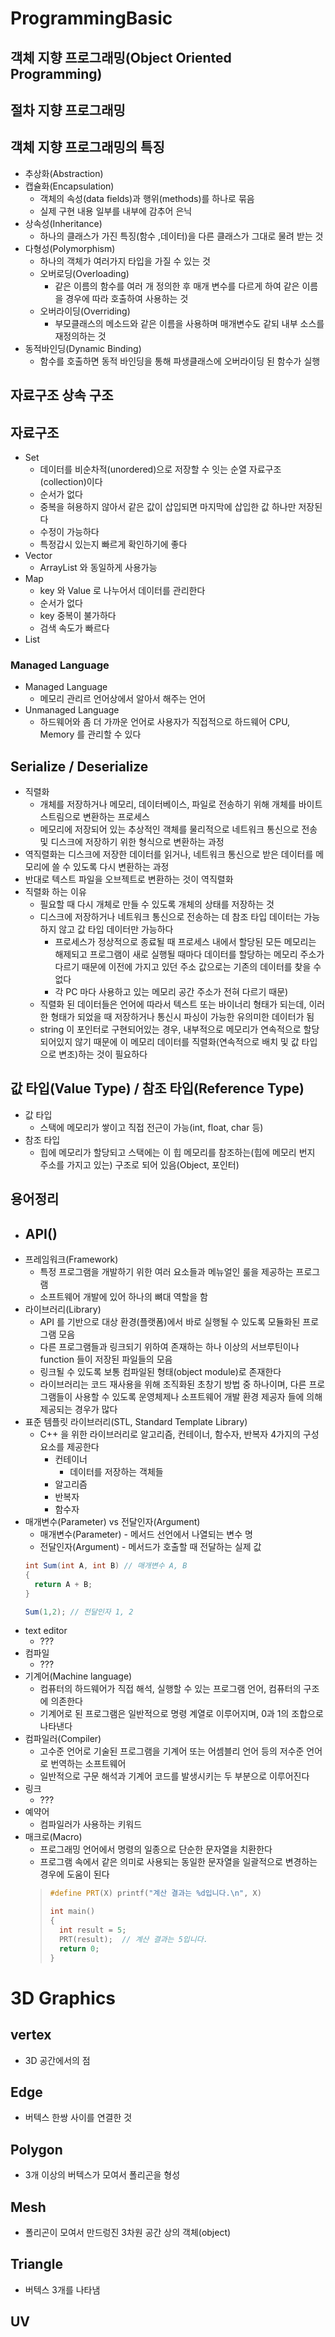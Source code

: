# ProgrammingBasic

## 객체 지향 프로그래밍(Object Oriented Programming)
## 절차 지향 프로그래밍

## 객체 지향 프로그래밍의 특징
- 추상화(Abstraction)
- 캡슐화(Encapsulation)
  - 객체의 속성(data fields)과 행위(methods)를 하나로 묶음
  - 실제 구현 내용 일부를 내부에 감추어 은닉
- 상속성(Inheritance)
  - 하나의 클래스가 가진 특징(함수 ,데이터)을 다른 클래스가 그대로 물려 받는 것
- 다형성(Polymorphism)
  - 하나의 객체가 여러가지 타입을 가질 수 있는 것
  - 오버로딩(Overloading)
    - 같은 이름의 함수를 여러 개 정의한 후 매개 변수를 다르게 하여 같은 이름을 경우에 따라 호출하여 사용하는 것
  - 오버라이딩(Overriding)
    - 부모클래스의 메소드와 같은 이름을 사용하며 매개변수도 같되 내부 소스를 재정의하는 것
- 동적바인딩(Dynamic Binding)  
  - 함수를 호출하면 동적 바인딩을 통해 파생클래스에 오버라이딩 된 함수가 실행

## 자료구조 상속 구조
## 자료구조
- Set
  - 데이터를 비순차적(unordered)으로 저장할 수 잇는 순열 자료구조(collection)이다
  - 순서가 없다
  - 중복을 혀용하지 않아서 같은 값이 삽입되면 마지막에 삽입한 값 하나만 저장된다
  - 수정이 가능하다
  - 특정갑시 있는지 빠르게 확인하기에 좋다
- Vector
  - ArrayList 와 동일하게 사용가능
- Map
  - key 와 Value 로 나누어서 데이터를 관리한다
  - 순서가 없다
  - key 중복이 불가하다
  - 검색 속도가 빠르다
- List

### Managed Language
- Managed Language
  - 메모리 관리르 언어상에서 알아서 해주는 언어
- Unmanaged Language
  - 하드웨어와 좀 더 가까운 언어로 사용자가 직접적으로 하드웨어 CPU, Memory 를 관리할 수 있다

## Serialize / Deserialize
- 직렬화
  - 개체를 저장하거나 메모리, 데이터베이스, 파일로 전송하기 위해 개체를 바이트 스트림으로 변환하는 프로세스
  - 메모리에 저장되어 있는 추상적인 객체를 물리적으로 네트워크 통신으로 전송 및 디스크에 저장하기 위한 형식으로 변환하는 과정
- 역직렬화는 디스크에 저장한 데이터를 읽거나, 네트워크 통신으로 받은 데이터를 메모리에 쓸 수 있도록 다시 변환하는 과정
- 반대로 텍스트 파일을 오브젝트로 변환하는 것이 역직렬화
- 직렬화 하는 이유
  - 필요할 때 다시 개체로 만들 수 있도록 개체의 상태를 저장하는 것
  - 디스크에 저장하거나 네트워크 통신으로 전송하는 데 참조 타입 데이터는 가능하지 않고 값 타입 데이터만 가능하다
    - 프로세스가 정상적으로 종료될 때 프로세스 내에서 할당된 모든 메모리는 해제되고 프로그램이 새로 실행될 때마다 데이터를 할당하는 메모리 주소가 다르기 때문에 이전에 가지고 있던 주소 값으로는 기존의 데이터를 찾을 수 없다
    - 각 PC 마다 사용하고 있는 메모리 공간 주소가 전혀 다르기 때문)
  - 직렬화 된 데이터들은 언어에 따라서 텍스트 또는 바이너리 형태가 되는데, 이러한 형태가 되었을 때 저장하거나 통신시 파싱이 가능한 유의미한 데이터가 됨
  - string 이 포인터로 구현되어있는 경우, 내부적으로 메모리가 연속적으로 할당 되어있지 않기 때문에 이 메모리 데이터를 직렬화(연속적으로 배치 및 값 타입으로 변조)하는 것이 필요하다

## 값 타입(Value Type) / 참조 타입(Reference Type)
- 값 타입
  - 스택에 메모리가 쌓이고 직접 전근이 가능(int, float, char 등)
- 참조 타입
  - 힙에 메모리가 할당되고 스택에는 이 힙 메모리를 참조하는(힙에 메모리 번지 주소를 가지고 있는) 구조로 되어 있음(Object, 포인터)

## 용어정리
- API()
  - 
- 프레임워크(Framework)
  - 특정 프로그램을 개발하기 위한 여러 요소들과 메뉴얼인 룰을 제공하는 프로그램
  - 소프트웨어 개발에 있어 하나의 뼈대 역할을 함
- 라이브러리(Library)
  - API 를 기반으로 대상 환경(플랫폼)에서 바로 실행될 수 있도록 모듈화된 프로그램 모음
  - 다른 프로그램들과 링크되기 위하여 존재하는 하나 이상의 서브루틴이나 function 들이 저장된 파일들의 모음
  - 링크될 수 있도록 보통 컴파일된 형태(object module)로 존재한다
  - 라이브러리는 코드 재사용을 위해 조직화된 초창기 방법 중 하나이며, 다른 프로그램들이 사용할 수 있도록 운영체제나 소프트웨어 개발 환경 제공자 들에 의해 제공되는 경우가 많다
- 표준 템플릿 라이브러리(STL, Standard Template Library)
  - C++ 을 위한 라이브러리로 알고리즘, 컨테이너, 함수자, 반복자 4가지의 구성요소를 제공한다
    - 컨테이너
      - 데이터를 저장하는 객체들
    - 알고리즘
    - 반복자
    - 함수자
- 매개변수(Parameter) vs 전달인자(Argument)
  - 매개변수(Parameter) - 메서드 선언에서 나열되는 변수 명
  - 전달인자(Argument) - 메서드가 호출할 때 전달하는 실제 값
  ```C#
  int Sum(int A, int B) // 매개변수 A, B
  {
    return A + B;
  }

  Sum(1,2); // 전달인자 1, 2
  ```
- text editor
  - ???
- 컴파일
  - ???
- 기계어(Machine language)
  - 컴퓨터의 하드웨어가 직접 해석, 실행할 수 있는 프로그램 언어, 컴퓨터의 구조에 의존한다
  - 기계어로 된 프로그램은 일반적으로 명령 계열로 이루어지며, 0과 1의 조합으로 나타낸다
- 컴파일러(Compiler)
  - 고수준 언어로 기술된 프로그램을 기계어 또는 어셈블리 언어 등의 저수준 언어로 번역하는 소프트웨어
  - 일반적으로 구문 해석과 기계어 코드를 발생시키는 두 부분으로 이루어진다
- 링크
  - ???
- 예약어
  - 컴파일러가 사용하는 키워드
- 매크로(Macro)
  - 프로그래밍 언어에서 명령의 일종으로 단순한 문자열을 치환한다
  - 프로그램 속에서 같은 의미로 사용되는 동일한 문자열을 일괄적으로 변경하는 경우에 도움이 된다
  > ```c++
  > #define PRT(X) printf("계산 결과는 %d입니다.\n", X)
  >
  > int main()
  > {
  >   int result = 5;
  >   PRT(result);  // 계산 결과는 5입니다.
  >   return 0;
  > }
  > ```


# 3D Graphics
## vertex
- 3D 공간에서의 점
## Edge
- 버텍스 한쌍 사이를 연결한 것
## Polygon
- 3개 이상의 버텍스가 모여서 폴리곤을 형성

## Mesh
- 폴리곤이 모여서 만드렁진 3차원 공간 상의 객체(object)
## Triangle
- 버텍스 3개를 나타냄
## UV
